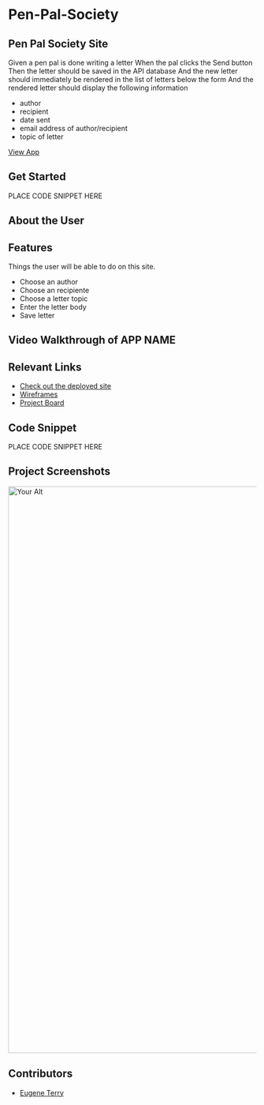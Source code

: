# Pen-Pal-Society
## Pen Pal Society Site  <!--[![Netlify Status](https://api.netlify.com)](https://app.netlify.com)-->
<!-- update the netlify badge above with your own badge that you can find at netlify under settings/general#status-badges -->

Given a pen pal is done writing a letter
When the pal clicks the Send button
Then the letter should be saved in the API database
And the new letter should immediately be rendered in the list of letters below the form
And the rendered letter should display the following information

- author
- recipient
- date sent
- email address of author/recipient
- topic of letter

 [View App](#your-link)

## Get Started <!-- OPTIONAL, but doesn't hurt -->
PLACE CODE SNIPPET HERE

## About the User <!-- This is a scaled down user persona -->


## Features <!-- List your app features using bullets! Do NOT use a paragraph. No one will read that! -->
Things the user will be able to do on this site.

- Choose an author
- Choose an recipiente
- Choose a letter topic
- Enter the letter body
- Save letter

## Video Walkthrough of APP NAME <!-- A loom link is sufficient -->


## Relevant Links <!-- Link to all the things that are required outside of the ones that have their own section -->
- [Check out the deployed site](#your-link)
- [Wireframes](#your-link)
- [Project Board](#your-link)

## Code Snippet <!-- OPTIONAL, but doesn't hurt -->
PLACE CODE SNIPPET HERE

## Project Screenshots <!-- These can be inside of your project. Look at the repos from class and see how the images are included in the readme -->
<img width="1148" alt="Your Alt" src="your-link.png"> 

## Contributors
- [Eugene Terry](https://github.com/EugeneTerry)